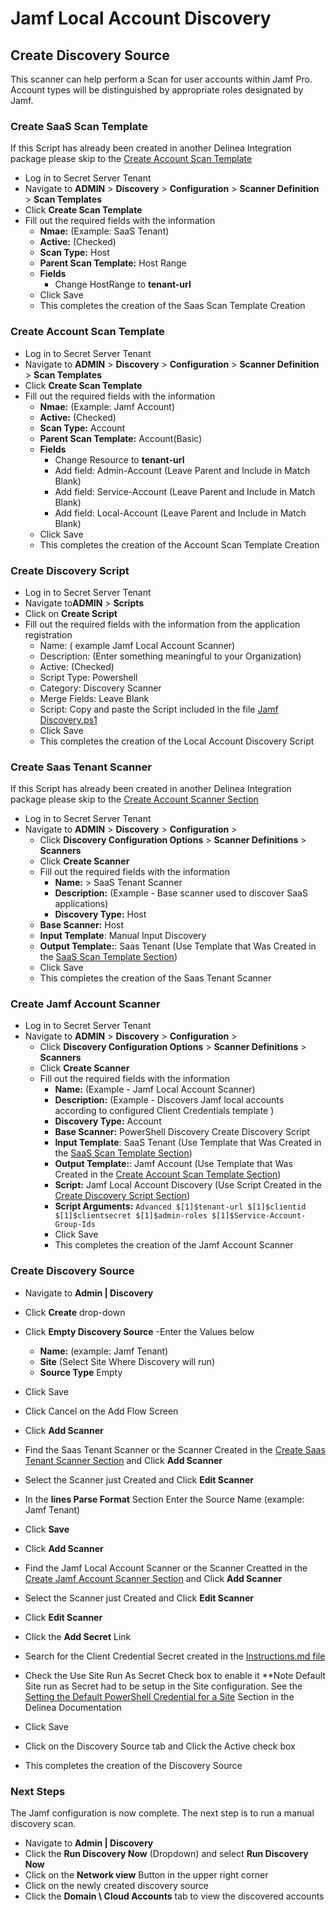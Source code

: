 # Jamf Local Account Discovery

## Create Discovery Source

This scanner can help perform a Scan for user accounts within Jamf Pro. Account types will be distinguished by appropriate roles designated by Jamf.

### Create SaaS Scan Template
If this Script has already been created in another Delinea Integration package please skip
to the [Create Account Scan Template](#create-account-scan-template ) 

- Log in to Secret Server Tenant
- Navigate to **ADMIN** > **Discovery** > **Configuration** >   **Scanner Definition** > **Scan Templates** 
- Click **Create Scan Template**
- Fill out the required fields with the information
    - **Nmae:** (Example: SaaS Tenant)
    - **Active:** (Checked)
    - **Scan Type:** Host
    - **Parent Scan Template:** Host Range
    - **Fields**
        - Change HostRange to **tenant-url**
    - Click Save
    - This completes the creation of the Saas Scan Template Creation
 

### Create Account Scan Template

- Log in to Secret Server Tenant
- Navigate to **ADMIN** > **Discovery** > **Configuration** >   **Scanner Definition** > **Scan Templates** 
- Click **Create Scan Template**
- Fill out the required fields with the information
    - **Nmae:** (Example: Jamf Account)
    - **Active:** (Checked)
    - **Scan Type:** Account
    - **Parent Scan Template:** Account(Basic)
    - **Fields**
        - Change Resource to **tenant-url**
        - Add field: Admin-Account (Leave Parent and Include in Match Blank)
        - Add field: Service-Account (Leave Parent and Include in Match Blank)
        - Add field: Local-Account (Leave Parent and Include in Match Blank)
    - Click Save
    - This completes the creation of the Account Scan Template Creation
 
### Create Discovery Script

- Log in to Secret Server Tenant
- Navigate to**ADMIN** > **Scripts**
- Click on **Create Script**
- Fill out the required fields with the information from the application registration
    - Name: ( example Jamf Local Account Scanner)
    - Description: (Enter something meaningful to your Organization)
    - Active: (Checked)
    - Script Type: Powershell
    - Category: Discovery Scanner
    - Merge Fields: Leave Blank
    - Script: Copy and paste the Script included in the file [Jamf Discovery.ps1](./Jamf%20Discovery.ps1)
    - Click Save
    - This completes the creation of the Local Account Discovery Script

### Create Saas Tenant Scanner

If this Script has already been created in another Delinea Integration package please skip
to the [Create Account Scanner Section](#create-Jamf-account-scanner) 

- Log in to Secret Server Tenant
- Navigate to **ADMIN** > **Discovery** > **Configuration** > 
    - Click **Discovery Configuration Options** > **Scanner Definitions** > **Scanners**
    - Click **Create Scanner**
    - Fill out the required fields with the information
        - **Name:** > SaaS Tenant Scanner 
        - **Description:** (Example - Base scanner used to discover SaaS applications)
        - **Discovery Type:**  Host
    - **Base Scanner:**  Host
    - **Input Template**: Manual Input Discovery
    - **Output Template:**: Saas Tenant (Use Template that Was Created in the [SaaS Scan Template Section](#create-saas-scan-template))
    - Click Save
    - This completes the creation of the Saas Tenant Scanner

### Create Jamf Account Scanner

- Log in to Secret Server Tenant
- Navigate to **ADMIN** > **Discovery** > **Configuration** > 
    - Click **Discovery Configuration Options** > **Scanner Definitions** > **Scanners**
    - Click **Create Scanner**
    - Fill out the required fields with the information
        - **Name:** (Example - Jamf Local Account Scanner) 
        - **Description:** (Example - Discovers Jamf local accounts according to configured Client Credentials template )
        - **Discovery Type:**  Account
        - **Base Scanner:** PowerShell Discovery Create Discovery Script
        - **Input Template**: SaaS Tenant (Use Template that Was Created in the [SaaS Scan Template Section](#create-saas-scan-template))
        - **Output Template:**: Jamf Account  (Use Template that Was Created in the [Create Account Scan Template Section](#create-account-scan-template))
        - **Script:** Jamf Local Account Discovery (Use Script Created in the [Create Discovery Script Section](#create-discovery-script))
        - **Script Arguments:** ```Advanced $[1]$tenant-url $[1]$clientid $[1]$clientsecret $[1]$admin-roles $[1]$Service-Account-Group-Ids```
        - Click Save
        - This completes the creation of the Jamf Account Scanner

### Create Discovery Source

- Navigate to **Admin | Discovery**
- Click **Create** drop-down
- Click **Empty Discovery Source**
-Enter the Values below
    - **Name:** (example: Jamf Tenant)
    - **Site** (Select Site Where Discovery will run)
    - **Source Type** Empty
- Click Save
- Click Cancel on the Add Flow Screen
- Click **Add Scanner**
- Find the Saas Tenant Scanner or the Scanner Created in the [Create Saas Tenant Scanner Section](#create-saas-tenant-scanner) and Click **Add Scanner**
- Select the Scanner just Created and Click **Edit Scanner**
- In the **lines Parse Format** Section Enter the Source Name (example: Jamf Tenant)
- Click **Save**

- Click **Add Scanner**
- Find the Jamf Local Account Scanner  or the Scanner Creatted in the [Create Jamf Account Scanner Section](#create-Jamf-account-scanner) and Click **Add Scanner**
- Select the Scanner just Created and Click **Edit Scanner**
- Click **Edit Scanner**
- Click the **Add Secret** Link
- Search for the Client Credential Secret created in the [Instructions.md file](../Instructions.md)
- Check the Use Site Run As Secret Check box to enable it
    **Note Default Site run as Secret had to be setup in the Site configuration.
    See the [Setting the Default PowerShell Credential for a Site](https://docs.delinea.com/online-help/secret-server/authentication/secret-based-credentials-for-scripts/index.htm?Highlight=site) Section in the Delinea Documentation
- Click Save
- Click on the Discovery Source tab and Click the Active check box
- This completes the creation of the Discovery Source


### Next Steps

 The Jamf configuration is now complete.  The next step is to run a manual discovery scan.
- Navigate to  **Admin | Discovery**
- Click the **Run Discovery Now** (Dropdown) and select **Run Discovery Now**
- Click on the **Network view** Button in the upper right corner
- Click on the newly created discovery source
- Click the **Domain \ Cloud Accounts** tab to view the discovered accounts

